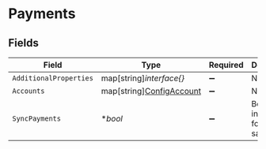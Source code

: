 # Payments


## Fields

| Field                                                            | Type                                                             | Required                                                         | Description                                                      |
| ---------------------------------------------------------------- | ---------------------------------------------------------------- | ---------------------------------------------------------------- | ---------------------------------------------------------------- |
| `AdditionalProperties`                                           | map[string]*interface{}*                                         | :heavy_minus_sign:                                               | N/A                                                              |
| `Accounts`                                                       | map[string][ConfigAccount](../../models/shared/configaccount.md) | :heavy_minus_sign:                                               | N/A                                                              |
| `SyncPayments`                                                   | **bool*                                                          | :heavy_minus_sign:                                               | Boolean indicator for syncing sales.                             |